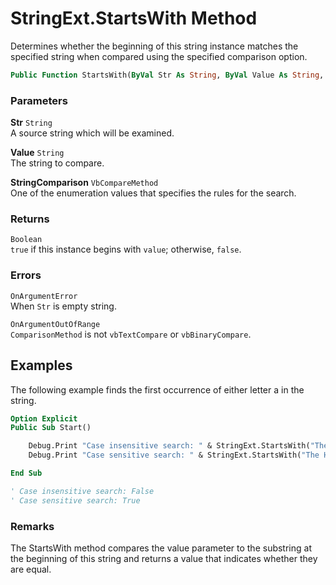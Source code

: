 # StringExt.StartsWith Method

Determines whether the beginning of this string instance matches the specified string when compared using the specified comparison option.

```vb
Public Function StartsWith(ByVal Str As String, ByVal Value As String, ByVal StringComparison As VbCompareMethod) As Boolean
```

### Parameters

**Str** `String` <br>
A source string which will be examined.

**Value** `String` <br>
The string to compare.

**StringComparison** `VbCompareMethod` <br>
One of the enumeration values that specifies the rules for the search.

### Returns

`Boolean` <br>
`true` if this instance begins with `value`; otherwise, `false`.

### Errors

`OnArgumentError` <br>
When `Str` is empty string.

`OnArgumentOutOfRange` <br>
`ComparisonMethod` is not `vbTextCompare` or `vbBinaryCompare`.

## Examples

The following example finds the first occurrence of either letter a in the string.

```vb
Option Explicit
Public Sub Start()

    Debug.Print "Case insensitive search: " & StringExt.StartsWith("The House of the Seven Gables", "the", VbCompareMethod.vbBinaryCompare)
    Debug.Print "Case sensitive search: " & StringExt.StartsWith("The House of the Seven Gables", "the", VbCompareMethod.vbTextCompare)

End Sub

' Case insensitive search: False
' Case sensitive search: True
```

### Remarks

The StartsWith method compares the value parameter to the substring at the beginning of this string and returns a value that indicates whether they are equal.
